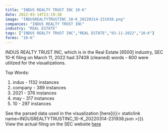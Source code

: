 ```yaml
---
title: "INDUS REALTY TRUST INC 10-K"
date: 2022-03-14T23:19:38
image: "INDUSREALTYTRUSTINC_10-K_20220314-231938.png"
companies: "INDUS REALTY TRUST INC"
industry: "REAL ESTATE"
tags: ["INDUS REALTY TRUST INC","REAL ESTATE","03-11-2022","10-K"]
forms: "10-K"
---
```

INDUS REALTY TRUST INC, which is in the Real Estate [6500] industry, SEC 10-K filing on March 11, 2022 had 37408 (cleaned) words - 600 were utilized for the visualizations.

Top Words:
1. indus - 1132 instances
2. company - 389 instances
3. 2021 - 376 instances
4. may - 317 instances
5. 10 - 297 instances


See the parsed data used in the visualization [here]({{< staticlink name=INDUSREALTYTRUSTINC_10-K_20220314-231938.json >}}).  
View the actual filing on the SEC website [here](https://www.sec.gov/Archives/edgar/data/1037390/0001558370-22-003444.txt)
